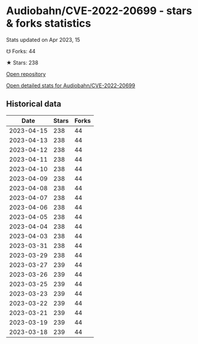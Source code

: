 # Audiobahn/CVE-2022-20699 - stars & forks statistics

Stats updated on Apr 2023, 15

☋ Forks: 44

★ Stars: 238

[Open repository](https://github.com/Audiobahn/CVE-2022-20699)

[Open detailed stats for Audiobahn/CVE-2022-20699](https://reviewgithub.com/rep/Audiobahn/CVE-2022-20699)

## Historical data
| Date | Stars | Forks |
|------|-------|-------|
| 2023-04-15 | 238 | 44 | 
| 2023-04-13 | 238 | 44 | 
| 2023-04-12 | 238 | 44 | 
| 2023-04-11 | 238 | 44 | 
| 2023-04-10 | 238 | 44 | 
| 2023-04-09 | 238 | 44 | 
| 2023-04-08 | 238 | 44 | 
| 2023-04-07 | 238 | 44 | 
| 2023-04-06 | 238 | 44 | 
| 2023-04-05 | 238 | 44 | 
| 2023-04-04 | 238 | 44 | 
| 2023-04-03 | 238 | 44 | 
| 2023-03-31 | 238 | 44 | 
| 2023-03-29 | 238 | 44 | 
| 2023-03-27 | 239 | 44 | 
| 2023-03-26 | 239 | 44 | 
| 2023-03-25 | 239 | 44 | 
| 2023-03-23 | 239 | 44 | 
| 2023-03-22 | 239 | 44 | 
| 2023-03-21 | 239 | 44 | 
| 2023-03-19 | 239 | 44 | 
| 2023-03-18 | 239 | 44 | 

